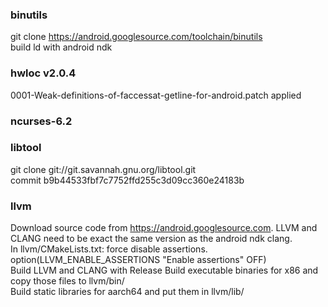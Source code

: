### binutils 
git clone https://android.googlesource.com/toolchain/binutils     
build ld with android ndk    

### hwloc v2.0.4     
0001-Weak-definitions-of-faccessat-getline-for-android.patch applied    

### ncurses-6.2    

### libtool     
git clone git://git.savannah.gnu.org/libtool.git    
commit b9b44533fbf7c7752ffd255c3d09cc360e24183b     

### llvm    
Download source code from https://android.googlesource.com. LLVM and CLANG need to be exact the same version as the android ndk clang.      
In llvm/CMakeLists.txt: force disable assertions. option(LLVM\_ENABLE\_ASSERTIONS "Enable assertions" OFF)    
Build LLVM and CLANG with Release
Build executable binaries for x86 and copy those files to llvm/bin/     
Build static libraries for aarch64 and put them in llvm/lib/      

